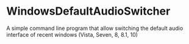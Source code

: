 # WindowsDefaultAudioSwitcher
A simple command line program that allow switching the default audio interface of recent windows (Vista, Seven, 8, 8.1, 10)
